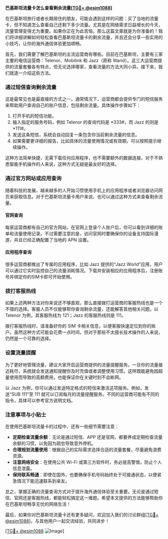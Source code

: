 **巴基斯坦流量卡怎么查看剩余流量[[TG💪+ @esim1088](https://t.me/s/esim1088)]**

在巴基斯坦旅行或者长期居住的朋友，可能会遇到这样的问题：买了当地的流量卡，但不知道怎么查看自己还剩下多少流量。尤其是在网络需求日益增长的今天，流量管理变得尤为重要。如果你正在为此苦恼，那么这篇文章就是为你准备的！我们将详细讲解如何轻松查看巴基斯坦流量卡的剩余流量，并且还会分享一些实用的小技巧，让你的海外通信体验更加顺畅。

首先，我们需要了解巴基斯坦的主流运营商有哪些。目前在巴基斯坦，主要有三家主要的电信运营商：Telenor、Mobilink 和 Jazz（原称 Warid）。这三大运营商提供的流量套餐各有特点，但无论选择哪家，查看流量的方法大同小异。接下来，我们就逐一介绍这些方法。

### **通过短信查询剩余流量**

这是最常见也是最直接的方式之一。通常情况下，运营商都会提供专门的短信服务来帮助用户查询自己的账户信息，包括剩余流量。具体操作步骤如下：

1. 打开手机的短信功能。
2. 输入指定的服务号码，例如 Telenor 的查询代码是 *333#，而 Jazz 的则是 *111#。
3. 发送这条短信，系统会自动回复一条包含你当前剩余流量的信息。
4. 如果需要更详细的报告，比如具体的流量使用情况或有效期，可以按照提示继续操作。

这种方法简单快捷，无需下载任何应用程序，也不需要额外的数据连接。对于不熟悉智能手机操作的人来说，这种方式无疑是最友好的选择。

### **通过官方网站或应用查询**

随着科技的发展，越来越多的人开始习惯使用手机上的应用程序或者浏览器访问网页来获取信息。对于巴基斯坦流量卡用户来说，也可以通过这种方式来查看剩余流量。

#### **官网查询**
每家运营商都有自己的官方网站，在官网上登录个人账户后，你可以看到详细的账单和流量使用记录。不过需要注意的是，访问官网时要确保你的设备支持国际漫游，并且已经正确配置了当地的 APN 设置。

#### **应用程序查询**
很多运营商都推出了专属的应用程序，比如 Jazz 提供的“Jazz World”应用，用户可以通过它实时监控自己的流量消耗情况。下载并安装相应的应用程序后，注册账号并绑定你的SIM卡即可开始使用。

### **拨打客服热线**

如果上述两种方法对你来说还不够直观，那么直接拨打运营商的客服热线也是一个不错的选择。客服人员不仅能够帮你查询剩余流量，还能解答其他相关问题。以 Telenor 为例，其客服热线为 121；Jazz 的客服热线则是 111。

拨打客服热线时，请准备好你的 SIM 卡相关信息，以便客服快速定位到你的账户。虽然这种方式可能会花费一点时间，但对于那些不太擅长技术操作的人来说，仍然是一个可靠的选择。

### **设置流量提醒**

为了更好地管理流量，建议大家开启运营商提供的流量提醒服务。一旦你的流量接近耗尽，系统就会发送通知提醒你及时充值或者调整使用习惯。这样既能避免因超量使用而导致的高额费用，也能保证你在关键时刻不会断网。

以 Jazz 为例，你可以通过发送特定格式的短信来激活这项服务。例如，发送“SUB 111”至 111 就可以订阅每月的流量提醒服务。不同的运营商可能有不同的指令，具体可以参考官方说明文档。

### **注意事项与小贴士**

在使用巴基斯坦流量卡的过程中，还有一些细节需要注意：

- **定期检查流量余额**：无论是通过短信、APP 还是官网，都要养成定期检查流量余额的习惯，以免因为疏忽导致意外停机。
- **合理规划流量使用**：根据自己的实际需求选择合适的流量套餐，尽量避免浪费资源。
- **注意网络安全**：在使用公共 Wi-Fi 或第三方软件时，务必提高警惕，防止个人信息泄露。
- **保持联系畅通**：即使在国外，也要确保手机号码始终处于可接通状态，以便紧急情况下能迅速联系到亲友。

总之，掌握正确的流量查询方式对于提升海外通信体验至关重要。无论是通过短信、官网还是客服热线，都能轻松搞定这一难题。希望本文提供的方法能够帮助你在巴基斯坦畅享无忧的网络生活！

最后，如果你对巴基斯坦流量卡还有更多疑问，欢迎加入我们的讨论群组[[TG💪+ @esim1088](https://t.me/s/esim1088)]，与其他用户一起交流经验，共同进步！

[[TG💪+ @esim1088](https://t.me/s/esim1088) ![Image](https://i.postimg.cc/4NQfJmqS/Snipaste-2025-05-13-00-14-12.png)]